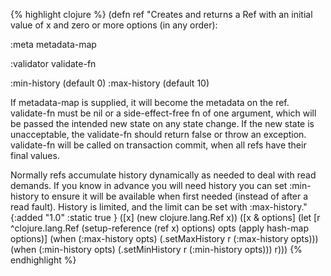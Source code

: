 {% highlight clojure %}
(defn ref
  "Creates and returns a Ref with an initial value of x and zero or
  more options (in any order):

  :meta metadata-map

  :validator validate-fn

  :min-history (default 0)
  :max-history (default 10)

  If metadata-map is supplied, it will become the metadata on the
  ref. validate-fn must be nil or a side-effect-free fn of one
  argument, which will be passed the intended new state on any state
  change. If the new state is unacceptable, the validate-fn should
  return false or throw an exception. validate-fn will be called on
  transaction commit, when all refs have their final values.

  Normally refs accumulate history dynamically as needed to deal with
  read demands. If you know in advance you will need history you can
  set :min-history to ensure it will be available when first needed (instead
  of after a read fault). History is limited, and the limit can be set
  with :max-history."
  {:added "1.0"
   :static true
   }
  ([x] (new clojure.lang.Ref x))
  ([x & options] 
   (let [r  ^clojure.lang.Ref (setup-reference (ref x) options)
         opts (apply hash-map options)]
    (when (:max-history opts)
      (.setMaxHistory r (:max-history opts)))
    (when (:min-history opts)
      (.setMinHistory r (:min-history opts)))
    r)))
{% endhighlight %}
